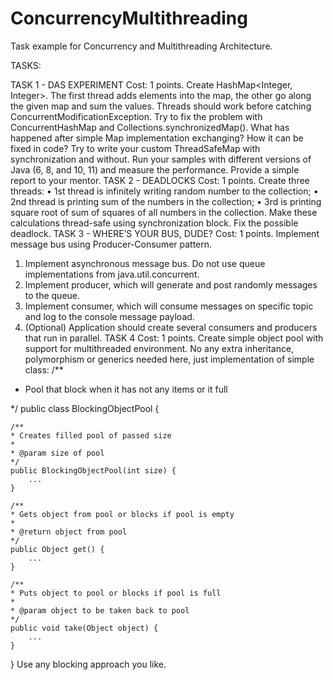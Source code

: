 # ConcurrencyMultithreading
Task example for Concurrency and Multithreading Architecture.

TASKS:

TASK 1 - DAS EXPERIMENT
Cost: 1 points.
Create HashMap<Integer, Integer>. The first thread adds elements into the map, the other go along the given map and sum the values. Threads should work before catching ConcurrentModificationException. Try to fix the problem with ConcurrentHashMap and Collections.synchronizedMap(). What has happened after simple Map implementation exchanging? How it can be fixed in code? Try to write your custom ThreadSafeMap with synchronization and without. Run your samples with different versions of Java (6, 8, and 10, 11) and measure the performance. Provide a simple report to your mentor.
TASK 2 - DEADLOCKS
Cost: 1 points.
Create three threads:
•	1st thread is infinitely writing random number to the collection;
•	2nd thread is printing sum of the numbers in the collection;
•	3rd is printing square root of sum of squares of all numbers in the collection.
Make these calculations thread-safe using synchronization block. Fix the possible deadlock.
TASK 3 - WHERE’S YOUR BUS, DUDE?
Cost: 1 points.
Implement message bus using Producer-Consumer pattern.
1.	Implement asynchronous message bus. Do not use queue implementations from java.util.concurrent.
2.	Implement producer, which will generate and post randomly messages to the queue.
3.	Implement consumer, which will consume messages on specific topic and log to the console message payload.
4.	(Optional) Application should create several consumers and producers that run in parallel.
TASK 4
Cost: 1 points.
Create simple object pool with support for multithreaded environment. No any extra inheritance, polymorphism or generics needed here, just implementation of simple class:
/**
* Pool that block when it has not any items or it full

*/
public class BlockingObjectPool {

    /**
    * Creates filled pool of passed size
    *
    * @param size of pool
    */
    public BlockingObjectPool(int size) {
        ...
    }

    /**
    * Gets object from pool or blocks if pool is empty
    *
    * @return object from pool
    */
    public Object get() {
        ...
    }

    /**
    * Puts object to pool or blocks if pool is full
    *
    * @param object to be taken back to pool
    */
    public void take(Object object) {
        ...
    }
}
Use any blocking approach you like.
